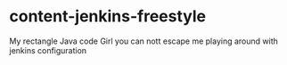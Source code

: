 # content-jenkins-freestyle
My rectangle Java code
Girl you can nott escape me
playing around with jenkins configuration
